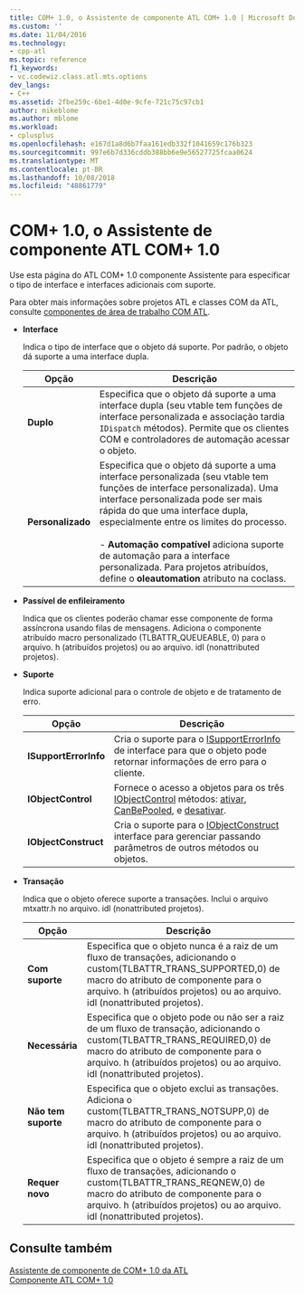 ```yaml
---
title: COM+ 1.0, o Assistente de componente ATL COM+ 1.0 | Microsoft Docs
ms.custom: ''
ms.date: 11/04/2016
ms.technology:
- cpp-atl
ms.topic: reference
f1_keywords:
- vc.codewiz.class.atl.mts.options
dev_langs:
- C++
ms.assetid: 2fbe259c-6be1-4d0e-9cfe-721c75c97cb1
author: mikeblome
ms.author: mblome
ms.workload:
- cplusplus
ms.openlocfilehash: e167d1a8d6b7faa161edb332f1041659c176b323
ms.sourcegitcommit: 997e6b7d336cddb388bb6e9e56527725fcaa0624
ms.translationtype: MT
ms.contentlocale: pt-BR
ms.lasthandoff: 10/08/2018
ms.locfileid: "48861779"
---
```

# <a name="com-10-atl-com-10-component-wizard"></a>COM+ 1.0, o Assistente de componente ATL COM+ 1.0

Use esta página do ATL COM+ 1.0 componente Assistente para especificar o tipo de interface e interfaces adicionais com suporte.

Para obter mais informações sobre projetos ATL e classes COM da ATL, consulte [componentes de área de trabalho COM ATL](../../atl/atl-com-desktop-components.md).

- **Interface**

   Indica o tipo de interface que o objeto dá suporte. Por padrão, o objeto dá suporte a uma interface dupla.

   |Opção|Descrição|
   |------------|-----------------|
   |**Duplo**|Especifica que o objeto dá suporte a uma interface dupla (seu vtable tem funções de interface personalizada e associação tardia `IDispatch` métodos). Permite que os clientes COM e controladores de automação acessar o objeto.|
   |**Personalizado**|Especifica que o objeto dá suporte a uma interface personalizada (seu vtable tem funções de interface personalizada). Uma interface personalizada pode ser mais rápida do que uma interface dupla, especialmente entre os limites do processo.<br /><br /> - **Automação compatível** adiciona suporte de automação para a interface personalizada. Para projetos atribuídos, define o **oleautomation** atributo na coclass.|

- **Passível de enfileiramento**

   Indica que os clientes poderão chamar esse componente de forma assíncrona usando filas de mensagens. Adiciona o componente atribuído macro personalizado (TLBATTR_QUEUEABLE, 0) para o arquivo. h (atribuídos projetos) ou ao arquivo. idl (nonattributed projetos).

- **Suporte**

   Indica suporte adicional para o controle de objeto e de tratamento de erro.

   |Opção|Descrição|
   |------------|-----------------|
   |**ISupportErrorInfo**|Cria o suporte para o [ISupportErrorInfo](../../atl/reference/isupporterrorinfoimpl-class.md) de interface para que o objeto pode retornar informações de erro para o cliente.|
   |**IObjectControl**|Fornece o acesso a objetos para os três [IObjectControl](/windows/desktop/api/comsvcs/nn-comsvcs-iobjectcontrol) métodos: [ativar](/windows/desktop/api/comsvcs/nf-comsvcs-iobjectcontrol-activate), [CanBePooled](/windows/desktop/api/comsvcs/nf-comsvcs-iobjectcontrol-canbepooled), e [desativar](/windows/desktop/api/comsvcs/nf-comsvcs-iobjectcontrol-deactivate).|
   |**IObjectConstruct**|Cria o suporte para o [IObjectConstruct](/windows/desktop/api/comsvcs/nn-comsvcs-iobjectconstruct) interface para gerenciar passando parâmetros de outros métodos ou objetos.|

- **Transação**

   Indica que o objeto oferece suporte a transações. Inclui o arquivo mtxattr.h no arquivo. idl (nonattributed projetos).

   |Opção|Descrição|
   |------------|-----------------|
   |**Com suporte**|Especifica que o objeto nunca é a raiz de um fluxo de transações, adicionando o custom(TLBATTR_TRANS_SUPPORTED,0) de macro do atributo de componente para o arquivo. h (atribuídos projetos) ou ao arquivo. idl (nonattributed projetos).|
   |**Necessária**|Especifica que o objeto pode ou não ser a raiz de um fluxo de transação, adicionando o custom(TLBATTR_TRANS_REQUIRED,0) de macro do atributo de componente para o arquivo. h (atribuídos projetos) ou ao arquivo. idl (nonattributed projetos).|
   |**Não tem suporte**|Especifica que o objeto exclui as transações. Adiciona o custom(TLBATTR_TRANS_NOTSUPP,0) de macro do atributo de componente para o arquivo. h (atribuídos projetos) ou ao arquivo. idl (nonattributed projetos).|
   |**Requer novo**|Especifica que o objeto é sempre a raiz de um fluxo de transações, adicionando o custom(TLBATTR_TRANS_REQNEW,0) de macro do atributo de componente para o arquivo. h (atribuídos projetos) ou ao arquivo. idl (nonattributed projetos).|

## <a name="see-also"></a>Consulte também

[Assistente de componente de COM+ 1.0 da ATL](../../atl/reference/atl-com-plus-1-0-component-wizard.md)<br/>
[Componente ATL COM+ 1.0](../../atl/reference/adding-an-atl-com-plus-1-0-component.md)

